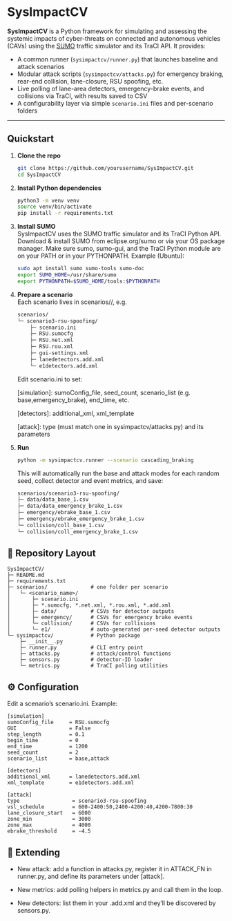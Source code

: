 # SysImpactCV

**SysImpactCV** is a Python framework for simulating and assessing the systemic impacts of cyber-threats on connected and autonomous vehicles (CAVs) using the [SUMO](https://www.eclipse.org/sumo/) traffic simulator and its TraCI API.  It provides:

- A common runner (`sysimpactcv/runner.py`) that launches baseline and attack scenarios  
- Modular attack scripts (`sysimpactcv/attacks.py`) for emergency braking, rear-end collision, lane-closure, RSU spoofing, etc.  
- Live polling of lane-area detectors, emergency-brake events, and collisions via TraCI, with results saved to CSV  
- A configurability layer via simple `scenario.ini` files and per-scenario folders  

---

## Quickstart

1. **Clone the repo**  
   ```bash
   git clone https://github.com/yourusername/SysImpactCV.git
   cd SysImpactCV
   ```

2. **Install Python dependencies**  
    ```bash
    python3 -m venv venv
    source venv/bin/activate
    pip install -r requirements.txt
    ```
3. **Install SUMO**  
    SysImpactCV uses the SUMO traffic simulator and its TraCI Python API.
    Download & install SUMO from eclipse.org/sumo or via your OS package manager.
    Make sure sumo, sumo-gui, and the TraCI Python module are on your PATH or in your PYTHONPATH.
    Example (Ubuntu):

    ```bash
    sudo apt install sumo sumo-tools sumo-doc
    export SUMO_HOME=/usr/share/sumo
    export PYTHONPATH=$SUMO_HOME/tools:$PYTHONPATH
    ```

4. **Prepare a scenario**  
    Each scenario lives in scenarios/<name>/, e.g.

    ```bash
    scenarios/
    └─ scenario3-rsu-spoofing/
        ├─ scenario.ini
        ├─ RSU.sumocfg
        ├─ RSU.net.xml
        ├─ RSU.rou.xml
        ├─ gui-settings.xml
        ├─ lanedetectors.add.xml
        └─ e1detectors.add.xml
    ```
    Edit scenario.ini to set:

    [simulation]: sumoConfig_file, seed_count, scenario_list (e.g. base,emergency_brake), end_time, etc.

    [detectors]: additional_xml, xml_template

    [attack]: type (must match one in sysimpactcv/attacks.py) and its parameters

5. **Run**  
    ```bash
    python -m sysimpactcv.runner --scenario cascading_braking  
    ```
    This will automatically run the base and attack modes for each random seed, collect detector and event metrics, and save:
    ```bash
    scenarios/scenario3-rsu-spoofing/
    ├─ data/data_base_1.csv
    ├─ data/data_emergency_brake_1.csv
    ├─ emergency/ebrake_base_1.csv
    ├─ emergency/ebrake_emergency_brake_1.csv
    └─ collision/coll_base_1.csv
    └─ collision/coll_emergency_brake_1.csv

## 📂 Repository Layout

    SysImpactCV/
    ├─ README.md
    ├─ requirements.txt
    ├─ scenarios/              # one folder per scenario
    │   └─ <scenario_name>/
    │       ├─ scenario.ini
    │       ├─ *.sumocfg, *.net.xml, *.rou.xml, *.add.xml
    │       ├─ data/           # CSVs for detector outputs
    │       ├─ emergency/      # CSVs for emergency brake events
    │       └─ collision/      # CSVs for collisions
    │       └─ e1/             # auto-generated per-seed detector outputs              
    └─ sysimpactcv/            # Python package
        ├─ __init__.py
        ├─ runner.py           # CLI entry point
        ├─ attacks.py          # attack/control functions
        ├─ sensors.py          # detector-ID loader
        └─ metrics.py          # TraCI polling utilities

## ⚙️ Configuration
Edit a scenario’s scenario.ini. Example:


    

    [simulation]
    sumoConfig_file     = RSU.sumocfg
    GUI                 = False
    step_length         = 0.1
    begin_time          = 0
    end_time            = 1200
    seed_count          = 2
    scenario_list       = base,attack

    [detectors]
    additional_xml      = lanedetectors.add.xml
    xml_template        = e1detectors.add.xml

    [attack]
    type                 = scenario3-rsu-spoofing
    vsl_schedule         = 600-2400:50,2400-4200:40,4200-7800:30
    lane_closure_start   = 6000
    zone_min             = 3000
    zone_max             = 4000
    ebrake_threshold     = -4.5

## 📖 Extending
- New attack: add a function in attacks.py, register it in ATTACK_FN in runner.py, and define its parameters under [attack].

- New metrics: add polling helpers in metrics.py and call them in the loop.

- New detectors: list them in your .add.xml and they’ll be discovered by sensors.py.